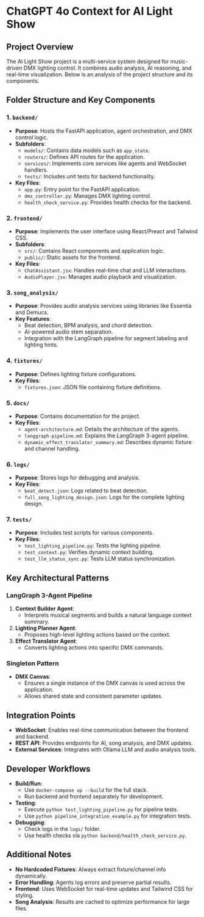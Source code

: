 # ChatGPT 4o Context for AI Light Show

## Project Overview
The AI Light Show project is a multi-service system designed for music-driven DMX lighting control. It combines audio analysis, AI reasoning, and real-time visualization. Below is an analysis of the project structure and its components.

## Folder Structure and Key Components

### 1. `backend/`
- **Purpose**: Hosts the FastAPI application, agent orchestration, and DMX control logic.
- **Subfolders**:
  - `models/`: Contains data models such as `app_state`.
  - `routers/`: Defines API routes for the application.
  - `services/`: Implements core services like agents and WebSocket handlers.
  - `tests/`: Includes unit tests for backend functionality.
- **Key Files**:
  - `app.py`: Entry point for the FastAPI application.
  - `dmx_controller.py`: Manages DMX lighting control.
  - `health_check_service.py`: Provides health checks for the backend.

### 2. `frontend/`
- **Purpose**: Implements the user interface using React/Preact and Tailwind CSS.
- **Subfolders**:
  - `src/`: Contains React components and application logic.
  - `public/`: Static assets for the frontend.
- **Key Files**:
  - `ChatAssistant.jsx`: Handles real-time chat and LLM interactions.
  - `AudioPlayer.jsx`: Manages audio playback and visualization.

### 3. `song_analysis/`
- **Purpose**: Provides audio analysis services using libraries like Essentia and Demucs.
- **Key Features**:
  - Beat detection, BPM analysis, and chord detection.
  - AI-powered audio stem separation.
  - Integration with the LangGraph pipeline for segment labeling and lighting hints.

### 4. `fixtures/`
- **Purpose**: Defines lighting fixture configurations.
- **Key Files**:
  - `fixtures.json`: JSON file containing fixture definitions.

### 5. `docs/`
- **Purpose**: Contains documentation for the project.
- **Key Files**:
  - `agent-architecture.md`: Details the architecture of the agents.
  - `langgraph-pipeline.md`: Explains the LangGraph 3-agent pipeline.
  - `dynamic_effect_translator_summary.md`: Describes dynamic fixture and channel handling.

### 6. `logs/`
- **Purpose**: Stores logs for debugging and analysis.
- **Key Files**:
  - `beat_detect.json`: Logs related to beat detection.
  - `full_song_lighting_design.json`: Logs for the complete lighting design.

### 7. `tests/`
- **Purpose**: Includes test scripts for various components.
- **Key Files**:
  - `test_lighting_pipeline.py`: Tests the lighting pipeline.
  - `test_context.py`: Verifies dynamic context building.
  - `test_llm_status_sync.py`: Tests LLM status synchronization.

## Key Architectural Patterns

### LangGraph 3-Agent Pipeline
1. **Context Builder Agent**:
   - Interprets musical segments and builds a natural language context summary.
2. **Lighting Planner Agent**:
   - Proposes high-level lighting actions based on the context.
3. **Effect Translator Agent**:
   - Converts lighting actions into specific DMX commands.

### Singleton Pattern
- **DMX Canvas**:
  - Ensures a single instance of the DMX canvas is used across the application.
  - Allows shared state and consistent parameter updates.

## Integration Points
- **WebSocket**: Enables real-time communication between the frontend and backend.
- **REST API**: Provides endpoints for AI, song analysis, and DMX updates.
- **External Services**: Integrates with Ollama LLM and audio analysis tools.

## Developer Workflows
- **Build/Run**:
  - Use `docker-compose up --build` for the full stack.
  - Run backend and frontend separately for development.
- **Testing**:
  - Execute `python test_lighting_pipeline.py` for pipeline tests.
  - Use `python pipeline_integration_example.py` for integration tests.
- **Debugging**:
  - Check logs in the `logs/` folder.
  - Use health checks via `python backend/health_check_service.py`.

## Additional Notes
- **No Hardcoded Fixtures**: Always extract fixture/channel info dynamically.
- **Error Handling**: Agents log errors and preserve partial results.
- **Frontend**: Uses WebSocket for real-time updates and Tailwind CSS for styling.
- **Song Analysis**: Results are cached to optimize performance for large files.